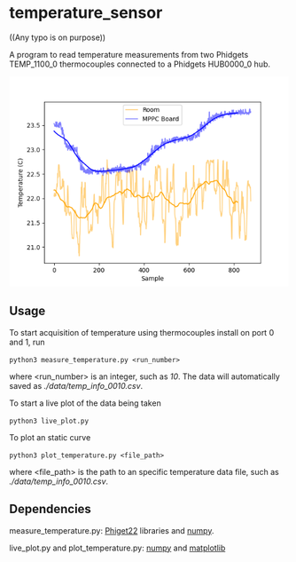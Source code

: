 # temperature_sensor

((Any typo is on purpose))

A program to read temperature measurements from two Phidgets TEMP_1100_0 thermocouples connected to a Phidgets HUB0000_0 hub. 

![Temperature Curves](example.png)
## Usage

To start acquisition of temperature using thermocouples install on port 0 and 1, run

```python3 measure_temperature.py <run_number>```

where <run_number> is an integer, such as *10*. The data will automatically saved as *./data/temp_info_0010.csv*.

To start a live plot of the data being taken

```python3 live_plot.py```

To plot an static curve

```python3 plot_temperature.py <file_path>```

where <file_path> is the path to an specific temperature data file, such as *./data/temp_info_0010.csv*.


## Dependencies

measure_temperature.py: [Phiget22](https://www.phidgets.com/docs/OS_-_Linux) libraries and [numpy](https://numpy.org/). 

live_plot.py and plot_temperature.py: [numpy](https://numpy.org/) and [matplotlib](https://matplotlib.org/)
